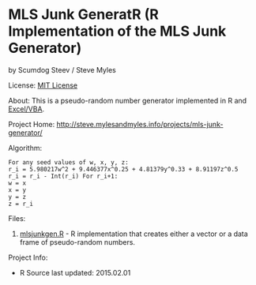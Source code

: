 # MLS Junk GeneratR (R Implementation of the MLS Junk Generator)
by Scumdog Steev / Steve Myles

License:  [MIT License](https://github.com/scumdogsteev/mls-junk-generatR/blob/master/LICENSE)

About:  This is a pseudo-random number generator implemented in R and [Excel/VBA](https://github.com/scumdogsteev/mls-junk-generator).

Project Home:  http://steve.mylesandmyles.info/projects/mls-junk-generator/

Algorithm:
```
For any seed values of w, x, y, z:
r_i = 5.980217w^2 + 9.446377x^0.25 + 4.81379y^0.33 + 8.91197z^0.5
r_i = r_i - Int(r_i) For r_i+1:
w = x
x = y
y = z
z = r_i
```

Files:

1. [mlsjunkgen.R](https://github.com/scumdogsteev/mls-junk-generatR/blob/master/mlsjunkgen.R) - R implementation that creates
either a vector or a data frame of pseudo-random numbers.

Project Info:

* R Source last updated: 2015.02.01
 
